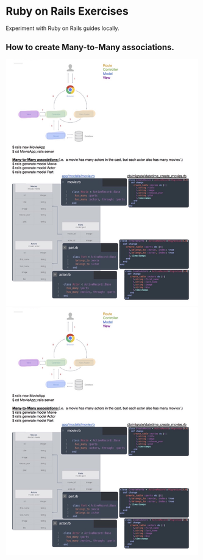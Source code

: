# Ruby on Rails Exercises
Experiment with Ruby on Rails guides locally.

## How to create Many-to-Many associations.
<p align="left">
  <img src="/_images/associations1.jpg" />
    <img src="/_images/associations1.jpg" />
</p>
